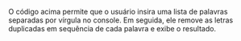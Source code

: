 O código acima permite que o usuário insira uma lista de palavras separadas por vírgula no console. Em seguida, ele remove as letras duplicadas em sequência de cada palavra e exibe o resultado.
